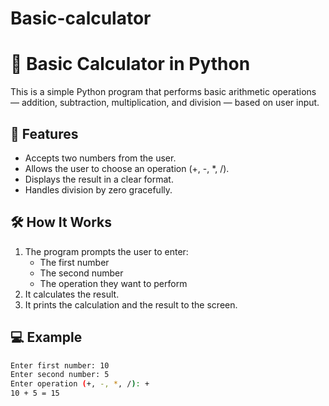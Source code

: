 # Basic-calculator

# 🧮 Basic Calculator in Python

This is a simple Python program that performs basic arithmetic operations — addition, subtraction, multiplication, and division — based on user input.

## 📌 Features
- Accepts two numbers from the user.
- Allows the user to choose an operation (+, -, *, /).
- Displays the result in a clear format.
- Handles division by zero gracefully.

## 🛠️ How It Works
1. The program prompts the user to enter:
   - The first number
   - The second number
   - The operation they want to perform
2. It calculates the result.
3. It prints the calculation and the result to the screen.

## 💻 Example
```bash
Enter first number: 10
Enter second number: 5
Enter operation (+, -, *, /): +
10 + 5 = 15
